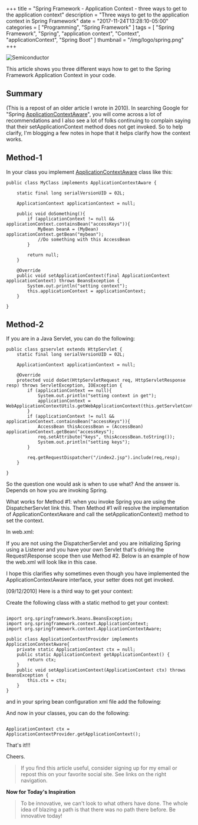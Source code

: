 +++
title = "Spring Framework - Application Context - three ways to get to the application context"
description = "Three ways to get to the application context in Spring Framework"
date = "2017-11-24T13:28:10-05:00"
categories = [
  "Programming",
  "Spring Framework"
]
tags = [
  "Spring Framework",
  "Spring",
  "application context",
  "Context",
  "applicationContext",
  "Spring Boot"
]
thumbnail = "/img/logo/spring.png"
+++

![Semiconductor](/img/logo/springframework.png)

This article shows you three different ways how to get to the Spring Framework Application Context in your code. 

## Summary

(This is a repost of an older article I wrote in 2010). 
In searching Google for "Spring [ApplicationContextAware](https://docs.spring.io/spring-framework/docs/current/javadoc-api/org/springframework/context/ApplicationContextAware.html)", you will come across a lot of recommendations and I also see a lot of folks continuing to complain saying that their setApplicationContext method does not get invoked. So to help clarify, I'm blogging a few notes in hope that it helps clarify how the context works.

## Method-1

In your class you implement [ApplicationContextAware](https://docs.spring.io/spring-framework/docs/current/javadoc-api/org/springframework/context/ApplicationContextAware.html) class like this:

<pre><code class="language-java line-numbers">public class MyClass implements ApplicationContextAware {

    static final long serialVersionUID = 02L;

    ApplicationContext applicationContext = null;

    public void doSomething(){
        if (applicationContext != null && applicationContext.containsBean("accessKeys")){
            MyBean beanA = (MyBean) applicationContext.getBean("mybean");
            //Do something with this AccessBean
        }

        return null;
    }

    @Override
    public void setApplicationContext(final ApplicationContext applicationContext) throws BeansException {
        System.out.println("setting context");
        this.applicationContext = applicationContext;
    }

}
</code></pre>

## Method-2

If you are in a Java Servlet, you can do the following:


<pre><code class="language-java line-numbers">public class gzservlet extends HttpServlet {
    static final long serialVersionUID = 02L;

    ApplicationContext applicationContext = null;

    @Override
    protected void doGet(HttpServletRequest req, HttpServletResponse resp) throws ServletException, IOException {
        if (applicationContext == null){
            System.out.println("setting context in get");
            applicationContext = WebApplicationContextUtils.getWebApplicationContext(this.getServletContext());
        }
        if (applicationContext != null && applicationContext.containsBean("accessKeys")){
            AccessBean thisAccessBean = (AccessBean) applicationContext.getBean("accessKeys");
            req.setAttribute("keys", thisAccessBean.toString());
            System.out.println("setting keys");
        }

        req.getRequestDispatcher("/index2.jsp").include(req,resp);
    }

}
</code></pre>

So the question one would ask is when to use what? And the answer is. Depends on how you are invoking Spring.

What works for Method #1: when you invoke Spring you are using the DispatcherServlet link this. Then Method #1 will resolve the implementation of ApplicationContextAware and call the setApplicationContext() method to set the context.

In web.xml:

<script type="text/plain" class="language-markup">
<servlet>
	<servlet-name>dispatchservlet</servlet-name>
	<servlet-class>org.springframework.web.servlet.DispatcherServlet</servlet-class>
	<load-on-startup>1</load-on-startup>
</servlet>

<servlet-mapping>
	<servlet-name>dispatchservlet</servlet-name>
	<url-pattern>/*</url-pattern>
</servlet-mapping>
</script>


If you are not using the DispatcherServlet and you are initializing Spring using a Listener and you have your own Servlet that's driving the Request\Response scope then use Method #2. Below is an example of how the web.xml will look like in this case.

<script type="text/plain" class="language-markup">
<listener>
   <listener-class>org.springframework.web.context.ContextLoaderListener</listener-class>
</listener>

<servlet>
  <servlet-name>MyOwnServlet</servlet-name>
  <servlet-class>com.something.myservlet</servlet-class>
  <load-on-startup>2</load-on-startup>
</servlet>

<servlet-mapping>
  <servlet-name>MyOwnServlet</servlet-name>
  <url-pattern>*.do</url-pattern>
</servlet-mapping>
</script>


I hope this clarifies why sometimes even though you have implemented the ApplicationContextAware interface, your setter does not get invoked.

[09/12/2010] Here is a third way to get your context:

Create the following class with a static method to get your context:

<pre><code class="language-java line-numbers">
import org.springframework.beans.BeansException;
import org.springframework.context.ApplicationContext;
import org.springframework.context.ApplicationContextAware;

public class ApplicationContextProvider implements ApplicationContextAware{
	private static ApplicationContext ctx = null;
 	public static ApplicationContext getApplicationContext() {
		return ctx;
 	}
 	public void setApplicationContext(ApplicationContext ctx) throws BeansException {
		this.ctx = ctx;
 	}
}
</code></pre>

and in your spring bean configuration xml file add the following:

<script type="text/plain" class="language-markup">
<bean id="applicationContextProvider" class="ApplicationContextProvider"></bean>
</script>

And now in your classes, you can do the following:

<pre><code class="language-java line-numbers">    
ApplicationContext ctx = ApplicationContextProvider.getApplicationContext();
</code></pre>

That's it!!!

Cheers.

<blockquote>If you find this article useful, consider signing up for my email or repost this on your favorite social site. See links on the right navigation.</blockquote>

**Now for Today's Inspiration** 
<blockquote>To be innovative, we can't look to what others have done. The whole idea of blazing a path is that there was no path there before. Be innovative today!</blockquote>

